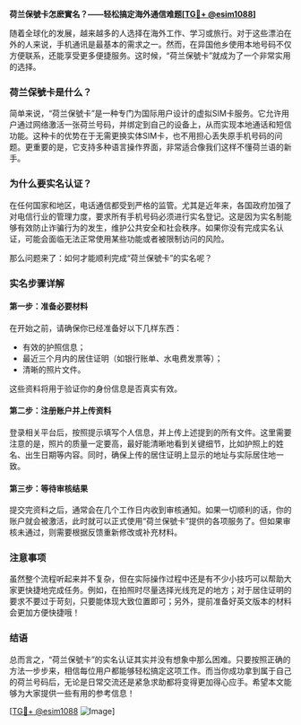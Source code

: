 **荷兰保號卡怎麽實名？——轻松搞定海外通信难题[[TG💪+ @esim1088](https://t.me/s/esim1088)]**

随着全球化的发展，越来越多的人选择在海外工作、学习或旅行。对于这些漂泊在外的人来说，手机通讯是最基本的需求之一。然而，在异国他乡使用本地号码不仅方便联系，还能享受更多便捷服务。这时候，“荷兰保號卡”就成为了一个非常实用的选择。

### 荷兰保號卡是什么？

简单来说，“荷兰保號卡”是一种专门为国际用户设计的虚拟SIM卡服务。它允许用户通过网络激活一张荷兰号码，并绑定到自己的设备上，从而实现本地通话和短信功能。这种卡的优势在于无需更换实体SIM卡，也不用担心丢失原手机号码的问题。更重要的是，它支持多种语言操作界面，非常适合像我们这样不懂荷兰语的新手。

### 为什么要实名认证？

在任何国家和地区，电话通信都受到严格的监管。尤其是近年来，各国政府加强了对电信行业的管理力度，要求所有手机号码必须进行实名登记。这是因为实名制能够有效防止诈骗行为的发生，维护公共安全和社会秩序。如果你没有完成实名认证，可能会面临无法正常使用某些功能或者被限制访问的风险。

那么问题来了：如何才能顺利完成“荷兰保號卡”的实名呢？

### 实名步骤详解

#### 第一步：准备必要材料
在开始之前，请确保你已经准备好以下几样东西：
- 有效的护照信息；
- 最近三个月内的居住证明（如银行账单、水电费发票等）；
- 清晰的照片文件。

这些资料将用于验证你的身份信息是否真实有效。

#### 第二步：注册账户并上传资料
登录相关平台后，按照提示填写个人信息，并上传上述提到的所有文件。这里需要注意的是，照片的质量一定要高，最好能清晰地看到关键细节，比如护照上的姓名、出生日期等内容。同时，确保上传的居住证明上显示的地址与实际居住地一致。

#### 第三步：等待审核结果
提交完资料之后，通常会在几个工作日内收到审核通知。如果一切顺利的话，你的账户就会被激活，此时就可以正式使用“荷兰保號卡”提供的各项服务了。但如果审核未通过，则需要根据反馈重新修改或补充材料。

### 注意事项
虽然整个流程听起来并不复杂，但在实际操作过程中还是有不少小技巧可以帮助大家更快捷地完成任务。例如，在拍照时尽量选择光线充足的地方；对于居住证明的要求不要过于苛刻，只要能体现大致位置即可；另外，提前准备好英文版本的材料会更加方便快捷哦！

### 结语

总而言之，“荷兰保號卡”的实名认证其实并没有想象中那么困难。只要按照正确的方法一步步来，相信每位用户都能够轻松搞定这项工作。而当你成功拿到属于自己的荷兰号码后，无论是日常交流还是紧急求助都将变得更加得心应手。希望本文能够为大家提供一些有用的参考信息！

[[TG💪+ @esim1088](https://t.me/s/esim1088) ![Image](https://i.postimg.cc/4NQfJmqS/Snipaste-2025-05-13-00-14-12.png)]